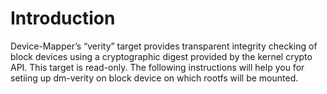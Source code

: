 # Introduction 

Device-Mapper’s “verity” target provides transparent integrity checking of block devices using a cryptographic digest provided by the kernel crypto API. This target is read-only.
The following instructions will help you for setiing up dm-verity on block device on which rootfs will be mounted.






